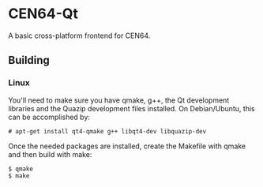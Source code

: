 # CEN64-Qt

A basic cross-platform frontend for CEN64.

## Building

### Linux

You'll need to make sure you have qmake, g++, the Qt development libraries and the Quazip development files installed. On Debian/Ubuntu, this can be accomplished by:

```
# apt-get install qt4-qmake g++ libqt4-dev libquazip-dev
```

Once the needed packages are installed, create the Makefile with qmake and then build with make:

```
$ qmake
$ make
```